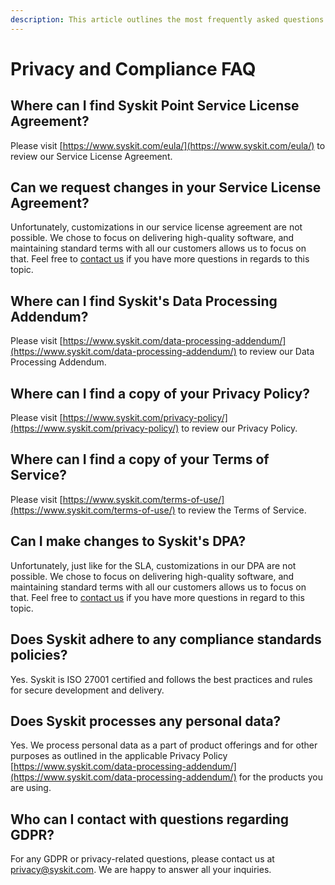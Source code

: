 ```yaml
---
description: This article outlines the most frequently asked questions about privacy and compliance with Syskit Point.
---
```


# Privacy and Compliance FAQ

## Where can I find Syskit Point Service License Agreement?

Please visit [https://www.syskit.com/eula/](https://www.syskit.com/eula/) to review our Service License Agreement.

## Can we request changes in your Service License Agreement?

Unfortunately, customizations in our service license agreement are not possible. We chose to focus on delivering high-quality software, and maintaining standard terms with all our customers allows us to focus on that. Feel free to [contact us](https://www.syskit.com/contact-us/) if you have more questions in regards to this topic.

## Where can I find Syskit's Data Processing Addendum?

Please visit [https://www.syskit.com/data-processing-addendum/](https://www.syskit.com/data-processing-addendum/) to review our Data Processing Addendum.

## Where can I find a copy of your Privacy Policy?

Please visit [https://www.syskit.com/privacy-policy/](https://www.syskit.com/privacy-policy/) to review our Privacy Policy.

## Where can I find a copy of your Terms of Service?

Please visit [https://www.syskit.com/terms-of-use/](https://www.syskit.com/terms-of-use/) to review the Terms of Service.

## Can I make changes to Syskit's DPA?

Unfortunately, just like for the SLA, customizations in our DPA are not possible. We chose to focus on delivering high-quality software, and maintaining standard terms with all our customers allows us to focus on that. Feel free to [contact us](https://www.syskit.com/contact-us/) if you have more questions in regard to this topic.

## Does Syskit adhere to any compliance standards policies?

Yes. Syskit is ISO 27001 certified and follows the best practices and rules for secure development and delivery.

## Does Syskit processes any personal data?

Yes. We process personal data as a part of product offerings and for other purposes as outlined in the applicable Privacy Policy [https://www.syskit.com/data-processing-addendum/](https://www.syskit.com/data-processing-addendum/) for the products you are using.

## Who can I contact with questions regarding GDPR?

For any GDPR or privacy-related questions, please contact us at privacy@syskit.com. We are happy to answer all your inquiries.